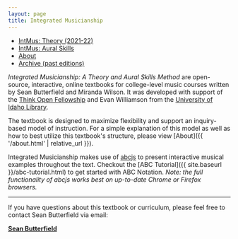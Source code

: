 ```yaml
---
layout: page
title: Integrated Musicianship
---
```


<ul class="index-buttons">
<li><a href="https://intmus.github.io/inttheory22-23">IntMus: Theory (2021-22)</a></li>
<li><a href="https://intmus.github.io/intas19-20/">IntMus: Aural Skills</a></li>
<li><a href="{{ '/about.html' | relative_url }}">About</a></li>
<li><a href="{{ '/archive.html' | relative_url }}">Archive (past editions)</a></li>
</ul>

*Integrated Musicianship: A Theory and Aural Skills Method* are open-source, interactive, online textbooks for college-level music courses written by Sean Butterfield and Miranda Wilson.
It was developed with support of the [Think Open Fellowship](https://www.lib.uidaho.edu/open/) and Evan Williamson from the [University of Idaho Library](https://www.lib.uidaho.edu/). 

The textbook is designed to maximize flexibility and support an inquiry-based model of instruction. 
For a simple explanation of this model as well as how to best utilize this textbook's structure, please view [About]({{ '/about.html' | relative_url }}).

Integrated Musicianship makes use of [abcjs](https://github.com/paulrosen/abcjs) to present interactive musical examples throughout the text. 
Checkout the [ABC Tutorial]({{ site.baseurl }}/abc-tutorial.html) to get started with ABC Notation. *Note: the full functionality of abcjs works best on up-to-date Chrome or Firefox browsers.*

<hr>

If you have questions about this textbook or curriculum, please feel free to contact Sean Butterfield via email:

[**Sean Butterfield**](mailto:sbutterfield@uidaho.edu)
